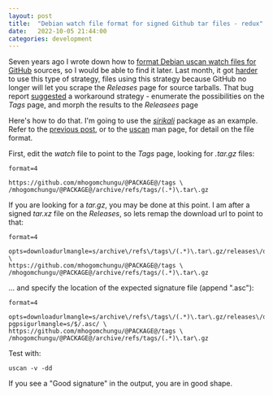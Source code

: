 ```yaml
---
layout: post
title:  "Debian watch file format for signed Github tar files - redux"
date:   2022-10-05 21:44:00
categories: development
---
```


Seven years ago I wrote down how to [format Debian uscan watch files for
GitHub](https://davesteele.github.io/development/2015/05/02/debian-watch-file-format-for-signed-github-source-tars/)
sources, so I would be able to find it later. Last month, it got
[harder](https://bugs.debian.org/cgi-bin/bugreport.cgi?bug=1019696) to use this
type of strategy, files using this strategy because GitHub no longer will let
you scrape the *Releases* page for source tarballs.  That bug report
[suggested](https://bugs.debian.org/cgi-bin/bugreport.cgi?bug=1019696#20) a
workaround strategy - enumerate the possibilities on the *Tags* page, and morph
the results to the *Releasees* page

Here's how to do that. I'm going to use the
[_sirikali_](https://github.com/davesteele/sirikali) package as an example.
Refer to the [previous
post](https://davesteele.github.io/development/2015/05/02/debian-watch-file-format-for-signed-github-source-tars/),
or to the [uscan](http://manpages.debian.org/cgi-bin/man.cgi?query=uscan) man
page, for detail on the file format.

First, edit the *watch* file to point to the *Tags* page, looking for *.tar.gz* files:

    format=4
    
    https://github.com/mhogomchungu/@PACKAGE@/tags \
    /mhogomchungu/@PACKAGE@/archive/refs/tags/(.*)\.tar\.gz

If you are looking for a *tar.gz*, you may be done at this point. I am after a
signed *tar.xz* file on the *Releases*, so lets remap the download url to point
to that:

    format=4
    
    opts=downloadurlmangle=s/archive\/refs\/tags\/(.*)\.tar\.gz/releases\/download\/$1\/@PACKAGE@-$1\.tar\.xz/ \
    https://github.com/mhogomchungu/@PACKAGE@/tags \
    /mhogomchungu/@PACKAGE@/archive/refs/tags/(.*)\.tar\.gz

... and specify the location of the expected signature file (append ".asc"):

    format=4
    
    opts=downloadurlmangle=s/archive\/refs\/tags\/(.*)\.tar\.gz/releases\/download\/$1\/@PACKAGE@-$1\.tar\.xz/,\
    pgpsigurlmangle=s/$/.asc/ \
    https://github.com/mhogomchungu/@PACKAGE@/tags \
    /mhogomchungu/@PACKAGE@/archive/refs/tags/(.*)\.tar\.gz

Test with:

    uscan -v -dd

If you see a "Good signature" in the output, you are in good shape.
